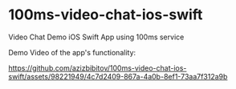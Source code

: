 # 100ms-video-chat-ios-swift
Video Chat Demo iOS Swift App using 100ms service

Demo Video of the app's functionality: 



https://github.com/azizbibitov/100ms-video-chat-ios-swift/assets/98221949/4c7d2409-867a-4a0b-8ef1-73aa7f312a9b

